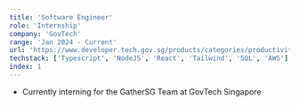 ```yaml
---
title: 'Software Engineer'
role: 'Internship'
company: 'GovTech'
range: 'Jan 2024 - Current'
url: 'https://www.developer.tech.gov.sg/products/categories/productivity-tools/gathersg/overview.html'
techstack: ['Typescript', 'NodeJS', 'React', 'Tailwind', 'SQL', 'AWS']
index: 1
---
```


- Currently interning for the GatherSG Team at GovTech Singapore
